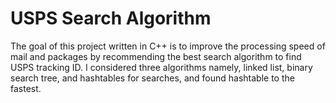 # USPS Search Algorithm
The goal of this project written in C++ is to improve the processing speed of mail and packages by recommending the best search algorithm to find USPS tracking ID. I considered three algorithms namely, linked list, binary search tree, and hashtables for searches, and found hashtable to the fastest.
